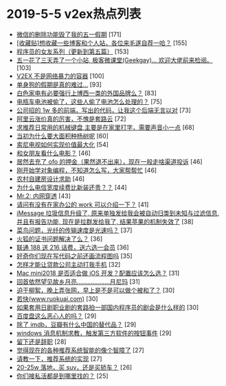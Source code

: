# 2019-5-5 v2ex热点列表

+ [微信的删除功能毁了我的五一假期](https://www.v2ex.com/t/560976#reply171) [171]
+ [[收藏贴]想收藏一些博客和个人站，各位来毛遂自荐一哈？](https://www.v2ex.com/t/561041#reply155) [155]
+ [程序员的女友系列（更新到第五篇）](https://www.v2ex.com/t/561051#reply153) [153]
+ [五一花了三天弄了一个小站, 极客微课堂(Geekgay)... 欢迎大佬前来检阅。](https://www.v2ex.com/t/560973#reply103) [103]
+ [V2EX 不是网络暴力的容器](https://www.v2ex.com/t/561180#reply100) [100]
+ [单身狗的假期是真的难过…](https://www.v2ex.com/t/561054#reply93) [93]
+ [白色家电有必要强行上博西一类的外国品牌么？](https://www.v2ex.com/t/561057#reply83) [83]
+ [电瓶车电池被偷了，这些人偷了电池怎么处理的？](https://www.v2ex.com/t/561028#reply75) [75]
+ [公司招的 1w 多的前端，写出的代码，让我这个后端无言以对](https://www.v2ex.com/t/561115#reply73) [73]
+ [阿里云涨价真的厉害，不愧是套路云](https://www.v2ex.com/t/561016#reply72) [72]
+ [求推荐日常用的机械键盘,主要是在家里打字，需要声音小一点](https://www.v2ex.com/t/561085#reply68) [68]
+ [当初为什么要大面积种杨树呢](https://www.v2ex.com/t/560969#reply60) [60]
+ [索尼电视如何实现价值最大化](https://www.v2ex.com/t/560975#reply54) [54]
+ [和女朋友看什么电影？](https://www.v2ex.com/t/561161#reply46) [46]
+ [居然去充了 ofo 的押金（果然退不出来），现在一般走啥渠道投诉](https://www.v2ex.com/t/561164#reply46) [46]
+ [刚开始学对象编程，不知道怎么写，大家帮帮忙](https://www.v2ex.com/t/560965#reply46) [46]
+ [农村自建房设计求助](https://www.v2ex.com/t/561073#reply46) [46]
+ [为什么电信宽度续费比新装还贵？？](https://www.v2ex.com/t/561045#reply44) [44]
+ [Mr.2: 内网穿透](https://www.v2ex.com/t/560986#reply43) [43]
+ [请问有没有在家办公的 work 可以介绍一下？](https://www.v2ex.com/t/560967#reply41) [41]
+ [iMessage 垃圾信息升级了, 原来单独发给我会被自动归类到未知与过滤信息, 并且有报告功能, 现在是拉群发给我了, 结果苹果的机制失效了](https://www.v2ex.com/t/561148#reply38) [38]
+ [菜鸟问题，光纤的传输速度是光速吗？](https://www.v2ex.com/t/561133#reply37) [37]
+ [火狐的证书问题解决了么？](https://www.v2ex.com/t/561001#reply36) [36]
+ [联通 188 送 216 话费，送六选一会员](https://www.v2ex.com/t/561083#reply36) [36]
+ [好奇你们现在写代码之前还画流程图吗](https://www.v2ex.com/t/561100#reply35) [35]
+ [怎样才能让贷款公司主动打我手机](https://www.v2ex.com/t/561075#reply32) [32]
+ [Mac mini2018 是否适合做 iOS 开发？配置应该怎么选？](https://www.v2ex.com/t/561131#reply31) [31]
+ [回首依然望见故乡月亮...................月尼玛](https://www.v2ex.com/t/561149#reply31) [31]
+ [迫于柳絮，晚上弄张网，早上是不是可以做个被和了？](https://www.v2ex.com/t/560977#reply30) [30]
+ [若快(www.ruokuai.com)](https://www.v2ex.com/t/560991#reply30) [30]
+ [如果套用日剧职业剧的套路拍一部国内程序员的剧会是什么样的](https://www.v2ex.com/t/561043#reply30) [30]
+ [百度盘这么恶心人的吗？](https://www.v2ex.com/t/561225#reply29) [29]
+ [除了 imdb，豆瓣有什么中国的替代品？](https://www.v2ex.com/t/560990#reply29) [29]
+ [windows 消息机制求教，触发第三方软件的按钮事件](https://www.v2ex.com/t/561033#reply29) [29]
+ [留下还是辞职](https://www.v2ex.com/t/561017#reply28) [28]
+ [觉得现在的各种推荐系统智能的像个智障了](https://www.v2ex.com/t/560988#reply27) [27]
+ [请教一下，推荐系统的实现](https://www.v2ex.com/t/560996#reply27) [27]
+ [20-25w 落地，买 suv，还是买轿车？](https://www.v2ex.com/t/561220#reply26) [26]
+ [你们接私活都是到哪里找的？](https://www.v2ex.com/t/561119#reply25) [25]
